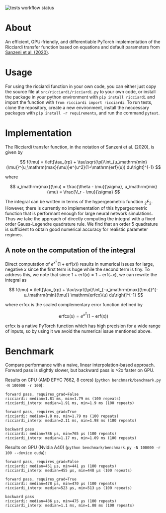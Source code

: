 ![tests workflow status](https://github.com/hchau630/ricciardi/actions/workflows/tests.yml/badge.svg)

# About
An efficient, GPU-friendly, and differentiable PyTorch implementation of the Ricciardi transfer function based on equations and default parameters from [Sanzeni et al. (2020)](https://journals.plos.org/ploscompbiol/article?id=10.1371/journal.pcbi.1008165).

# Usage
For using the ricciardi function in your own code, you can either just copy the source file at `src/ricciardi/ricciardi.py` to your own code, or install the package in your python environment with `pip install ricciardi` and import the function with `from ricciardi import ricciardi`. To run tests, clone the repository, create a new environment, install the neccessary packages with `pip install -r requirements`, and run the command `pytest`.

# Implementation
The Ricciardi transfer function, in the notation of Sanzeni et al. (2020), is given by

$$
f(\mu) = \left[\tau_{rp} + \tau\sqrt{\pi}\int_{u_\mathrm{min}(\mu)}^{u_\mathrm{max}(\mu)}e^{u^2}(1+\mathrm{erf}(u)) du\right]^{-1}
$$

where

$$
u_\mathrm{max}(\mu) = \frac{\theta - \mu}{\sigma}, u_\mathrm{min}(\mu) = \frac{V_r - \mu}{\sigma}
$$

The integral can be written in terms of the hypergeometric function ${}_2F_2$. However, there is currently no implementation of this hypergeometric function that is performant enough for large neural network simulations. Thus we take the approach of directly computing the integral with a fixed order Gauss-Legendre quadrature rule. We find that an order 5 quadrature is sufficient to obtain good numerical accuracy for realistic parameter regimes.

## A note on the computation of the integral
Direct computation of $e^{x^2}(1 + \mathrm{erf}(x))$ results in numerical issues for large, negative $x$ since the first term is huge while the second term is tiny. To address this, we note that since $1 + \mathrm{erf}(x) = 1 - \mathrm{erf}(-x)$, we can rewrite the integral as

$$
f(\mu) = \left[\tau_{rp} + \tau\sqrt{\pi}\int_{-u_\mathrm{max}(\mu)}^{-u_\mathrm{min}(\mu)} \mathrm{erfcx}(u) du\right]^{-1}
$$

where $\mathrm{erfcx}$ is the scaled complementary error function defined by

$$
\mathrm{erfcx}(x) = e^{x^2}(1 - \mathrm{erf}(x))
$$

$\mathrm{erfcx}$ is a native PyTorch function which has high precision for a wide range of inputs, so by using it we avoid the numerical issue mentioned above.


# Benchmark
Compare performance with a naive, linear interpolation-based approach. Forward pass is slightly slower, but backward pass is >2x faster on GPU.

Results on CPU (AMD EPYC 7662, 8 cores) (`python benchmark/benchmark.py -N 100000 -r 100`):
```
forward pass, requires_grad=False
ricciardi: median=1.81 ms, min=1.79 ms (100 repeats)
ricciardi_interp: median=1.91 ms, min=1.9 ms (100 repeats)

forward pass, requires_grad=True
ricciardi: median=1.8 ms, min=1.79 ms (100 repeats)
ricciardi_interp: median=2.11 ms, min=1.98 ms (100 repeats)

backward pass
ricciardi: median=786 μs, min=765 μs (100 repeats)
ricciardi_interp: median=1.17 ms, min=1.09 ms (100 repeats)
```

Results on GPU (Nvidia A40) (`python benchmark/benchmark.py -N 100000 -r 100 --device cuda`):
```
forward pass, requires_grad=False
ricciardi: median=451 μs, min=441 μs (100 repeats)
ricciardi_interp: median=455 μs, min=448 μs (100 repeats)

forward pass, requires_grad=True
ricciardi: median=478 μs, min=470 μs (100 repeats)
ricciardi_interp: median=523 μs, min=513 μs (100 repeats)

backward pass
ricciardi: median=486 μs, min=475 μs (100 repeats)
ricciardi_interp: median=1.1 ms, min=1.08 ms (100 repeats)
```
